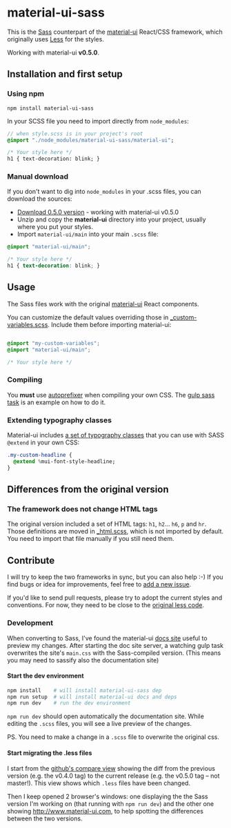 material-ui-sass
================

This is the [Sass](http://www.sass-lang.com) counterpart of the [material-ui](https://github.com/callemall/material-ui) React/CSS framework, which originally uses  [Less](https://github.com/callemall/material-ui) for the styles.

Working with material-ui **v0.5.0**.

## Installation and first setup

### Using npm

```
npm install material-ui-sass
```

In your SCSS file you need to import directly from `node_modules`:

```sass
// when style.scss is in your project's root
@import "./node_modules/material-ui-sass/material-ui";

/* Your style here */
h1 { text-decoration: blink; }

```

### Manual download

If you don't want to dig into `node_modules` in your .scss files, you can download the sources:

* [Download 0.5.0 version](https://github.com/gpbl/material-ui-sass/archive/v0.5.0.zip) - working with material-ui v0.5.0 
* Unzip and copy the **material-ui** directory into your project, usually where you put your styles.
* Import `material-ui/main` into your main `.scss` file:

```scss
@import "material-ui/main";

/* Your style here */
h1 { text-decoration: blink; }

```

## Usage

The Sass files work with the original [material-ui](https://github.com/callemall/material-ui) React components.

You can customize the default values overriding those in [_custom-variables.scss](material-ui/variables/_custom-variables.scss). Include them before importing material-ui: 

```scss

@import "my-custom-variables";
@import "material-ui/main";

/* Your style here */
```

### Compiling

You **must** use [autoprefixer](https://github.com/postcss/autoprefixer) when compiling your own CSS. The [gulp sass task](gulp/tasks/sass.js) is an example on how to do it.

### Extending typography classes

Material-ui includes [a set of typography classes](material-ui/core/_typography.scss) that you can use with SASS `@extend` in your own CSS:

```sass
.my-custom-headline {
  @extend %mui-font-style-headline;
}
```

## Differences from the original version

### The framework does not change HTML tags

The original version included a set of HTML tags: `h1`, `h2`... `h6`, `p` and `hr`. Those definitions are moved in [_html.scss](material-ui/_html.scss), which is not imported by default. You need to import that file manually if you still need them.

## Contribute

I will try to keep the two frameworks in sync, but you can also help :-)
If you find bugs or idea for improvements, feel free to [add a new issue](https://github.com/gpbl/material-ui-sass/issues/new).

If you'd like to send pull requests, please try to adopt the current styles and conventions. For now, they need to be close to the [original less code](https://github.com/callemall/material-ui/blob/master/src/less). 

### Development 

When converting to Sass, I've found the material-ui [docs site](https://github.com/callemall/material-ui/tree/master/docs) useful to preview my changes. After starting the doc site server, a watching gulp task overwrites the site's `main.css` with the Sass-compiled version. (This means you may need to sassify also the documentation site)

#### Start the dev environment

```bash
npm install    # will install material-ui-sass dep
npm run setup  # will install material-ui docs and deps
npm run dev    # run the dev environment
```

`npm run dev` should open automatically the documentation site. While editing the `.scss` files, you will see a live preview of the changes.

PS. You need to make a change in a `.scss` file to overwrite the original css.

#### Start migrating the .less files

I start from the [github's compare view](https://github.com/callemall/material-ui/compare) showing the diff from the previous version (e.g. the v0.4.0 tag) to the current release (e.g. the v0.5.0 tag – not master!). This view shows which `.less` files have been changed.

Then I keep opened 2 browser's windows: one displaying the the Sass version I'm working on (that running with `npm run dev`) and the other one showing http://www.material-ui.com, to help spotting the differences between the two versions.
